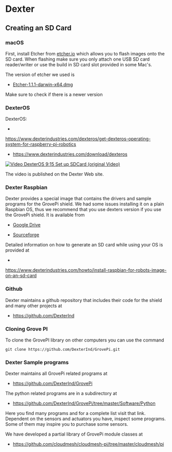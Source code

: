 # Dexter

## Creating an SD Card

### macOS

First, install Etcher from [etcher.io](https://etcher.io/) which allows
you to flash images onto the SD card. When flashing make sure you only
attach one USB SD card reader/writer or use the build in SD card slot
provided in some Mac's.

The version of etcher we used is

-   [Etcher-1.1.1-darwin-x64.dmg](https://github.com/resin-io/etcher/releases/download/v1.1.1/Etcher-1.1.1-darwin-x64.dmg)

Make sure to check if there is a newer version

### DexterOS

DexterOS:

*
<https://www.dexterindustries.com/dexteros/get-dexteros-operating-system-for-raspberry-pi-robotics>

* <https://www.dexterindustries.com/download/dexteros>

[![Video](images/video.png) DexterOS 9:15 Set up SDCard (original Video)](https://www.youtube.com/watch?v=pJZURHLeTs0)

The video is published on the Dexter Web site.

### Dexter Raspbian

Dexter provides a special image that contains the drivers and sample
programs for the GrovePi shield. We had some issues installing it on a
plain Raspbian OS, thus we recommend that you use dexters version if you
use the GrovePi shield. It is available from

-   [Google
    Drive](http://sourceforge.net/projects/dexterindustriesraspbianflavor/)

-   [Sourceforge](http://sourceforge.net/projects/dexterindustriesraspbianflavor/)

Detailed information on how to generate an SD card while using your OS
is provided at

*
<https://www.dexterindustries.com/howto/install-raspbian-for-robots-image-on-an-sd-card>

### Github

Dexter maintains a github repository that includes their code for the
shield and many other projects at

* <https://github.com/DexterInd>

### Cloning Grove PI

To clone the GrovePI library on other computers you can use the command

    git clone https://github.com/DexterInd/GrovePi.git

### Dexter Sample programs

Dexter maintains all GrovePi related programs at

* <https://github.com/DexterInd/GrovePi>

The python related programs are in a subdirectory at

* <https://github.com/DexterInd/GrovePi/tree/master/Software/Python>

Here you find many programs and for a complete list visit that link.
Dependent on the sensors and actuators you have, inspect some programs.
Some of them may inspire you to purchase some sensors.

We have developed a partial library of GrovePi module classes at

* <https://github.com/cloudmesh/cloudmesh-pi/tree/master/cloudmesh/pi>


